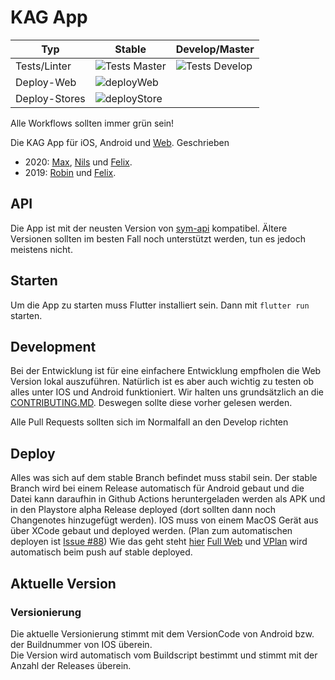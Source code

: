 # KAG App
|Typ|Stable|Develop/Master|
|---|------|-------|
|Tests/Linter|![Tests Master](https://github.com/kagonlineteam/KAG-APP/workflows/Tests/badge.svg?branch=stable)|![Tests Develop](https://github.com/kagonlineteam/KAG-APP/workflows/Tests/badge.svg?branch=master)|
|Deploy-Web|![deployWeb](https://github.com/kagonlineteam/KAG-APP/workflows/deployWeb/badge.svg?branch=stable)||
|Deploy-Stores|![deployStore](https://github.com/kagonlineteam/KAG-APP/workflows/deployStores/badge.svg?branch=stable)||

Alle Workflows sollten immer grün sein!

Die KAG App für iOS, Android und [Web](https://vplan.kag-langenfeld.de).
Geschrieben 
 - 2020: [Max](https://github.com/mindmax-dev), [Nils](https://github.com/Nils2006) und [Felix](https://github.com/strifel).
 - 2019: [Robin](https://github.com/robmroi03) und [Felix](https://github.com/strifel).

## API
Die App ist mit der neusten Version von [sym-api](https://github.com/kagonlineteam/sym-api) kompatibel.
Ältere Versionen sollten im besten Fall noch unterstützt werden, tun es jedoch meistens nicht.

## Starten

Um die App zu starten muss Flutter installiert sein.
Dann mit `flutter run` starten.

## Development
Bei der Entwicklung ist für eine einfachere Entwicklung empfholen die Web Version lokal auszuführen.
Natürlich ist es aber auch wichtig zu testen ob alles unter IOS und Android funktioniert.
Wir halten uns grundsätzlich an die [CONTRIBUTING.MD](https://github.com/kagonlineteam/KAG-APP/blob/master/CONTRIBUTING.md).
Deswegen sollte diese vorher gelesen werden.

Alle Pull Requests sollten sich im Normalfall an den Develop richten

## Deploy
Alles was sich auf dem stable Branch befindet muss stabil sein.
Der stable Branch wird bei einem Release automatisch für Android gebaut und die Datei kann daraufhin in Github Actions heruntergeladen werden als APK und in den Playstore alpha Release deployed (dort sollten dann noch Changenotes hinzugefügt werden).
IOS muss von einem MacOS Gerät aus über XCode gebaut und deployed werden. (Plan zum automatischen deployen ist [Issue #88](https://github.com/kagonlineteam/KAG-APP/issues/88))
Wie das geht steht [hier](https://flutter.dev/docs/deployment/ios#create-a-build-archive)
[Full Web](https://app.kag-langenfeld.de) und [VPlan](https://vplan.kag-langenfeld.de) wird automatisch beim push auf stable deployed.

## Aktuelle Version
### Versionierung
Die aktuelle Versionierung stimmt mit dem VersionCode von Android bzw. der Buildnummer von IOS überein. <br>
Die Version wird automatisch vom Buildscript bestimmt und stimmt mit der Anzahl der Releases überein.


